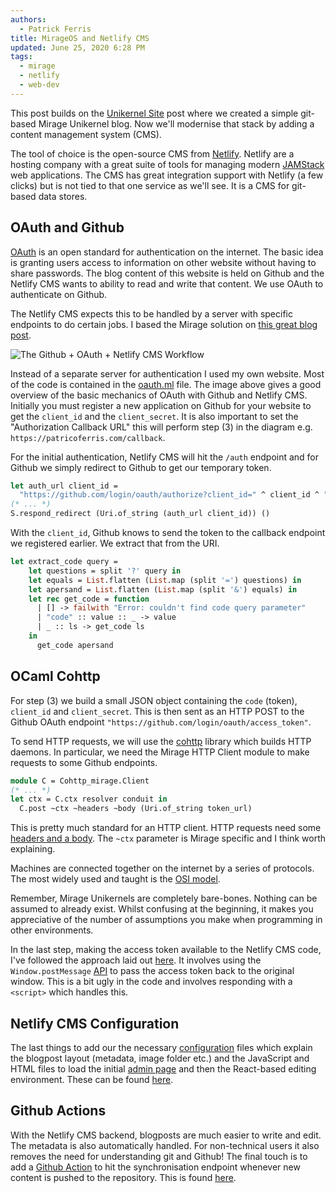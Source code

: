 ```yaml
---
authors:
  - Patrick Ferris
title: MirageOS and Netlify CMS
updated: June 25, 2020 6:28 PM
tags:
  - mirage
  - netlify
  - web-dev
---
```

This post builds on the [Unikernel Site](/blogs/unikernel-site) post where we created a simple git-based Mirage Unikernel blog. Now we'll modernise that stack by adding a content management system (CMS). 

The tool of choice is the open-source CMS from [Netlify](https://www.netlifycms.org/). Netlify are a hosting company with a great suite of tools for managing modern [JAMStack](https://www.netlify.com/jamstack/) web applications. The CMS has great integration support with Netlify (a few clicks) but is not tied to that one service as we'll see. It is a CMS for git-based data stores.

## OAuth and Github 
[OAuth](https://tools.ietf.org/html/rfc6749) is an open standard for authentication on the internet. The basic idea is granting users access to information on other website without having to share passwords. The blog content of this website is held on Github and the Netlify CMS wants to ability to read and write that content. We use OAuth to authenticate on Github. 

The Netlify CMS expects this to be handled by a server with specific endpoints to do certain jobs. I based the Mirage solution on [this great blog post](https://tylergaw.com/articles/netlify-cms-custom-oath-provider/).

![The Github + OAuth + Netlify CMS Workflow](images/oauth.png)

Instead of a separate server for authentication I used my own website. Most of the code is contained in the [oauth.ml](https://github.com/patricoferris/mirage-site/blob/master/src/oauth.ml) file. The image above gives a good overview of the basic mechanics of OAuth with Github and Netlify CMS. Initially you must register a new application on Github for your website to get the `client_id` and the `client_secret`. It is also important to set the "Authorization Callback URL" this will perform step (3) in the diagram e.g. `https://patricoferris.com/callback`.

For the initial authentication, Netlify CMS will hit the `/auth` endpoint and for Github we simply redirect to Github to get our temporary token. 

```ocaml
let auth_url client_id = 
  "https://github.com/login/oauth/authorize?client_id=" ^ client_id ^ "&scope=repo,user"
(* ... *)
S.respond_redirect (Uri.of_string (auth_url client_id)) ()
```

With the `client_id`, Github knows to send the token to the callback endpoint we registered earlier. We extract that from the URI. 

```ocaml
let extract_code query = 
    let questions = split '?' query in 
    let equals = List.flatten (List.map (split '=') questions) in 
    let apersand = List.flatten (List.map (split '&') equals) in 
    let rec get_code = function 
      | [] -> failwith "Error: couldn't find code query parameter"
      | "code" :: value :: _ -> value 
      | _ :: ls -> get_code ls 
    in 
      get_code apersand
```

## OCaml Cohttp

For step (3) we build a small JSON object containing the `code` (token), `client_id` and `client_secret`. This is then sent as an HTTP POST to the Github OAuth endpoint `"https://github.com/login/oauth/access_token"`. 

To send HTTP requests, we will use the [cohttp](https://github.com/mirage/ocaml-cohttp) library which builds HTTP daemons. In particular, we need the Mirage HTTP Client module to make requests to some Github endpoints. 

```ocaml
module C = Cohttp_mirage.Client
(* ... *)
let ctx = C.ctx resolver conduit in 
  C.post ~ctx ~headers ~body (Uri.of_string token_url) 
```

This is pretty much standard for an HTTP client. HTTP requests need some [headers and a body](https://tools.ietf.org/html/rfc2616#section-4.2). The `~ctx` parameter is Mirage specific and I think worth explaining. 

Machines are connected together on the internet by a series of protocols. The most widely used and taught is the [OSI model](https://en.wikipedia.org/wiki/OSI_model). 

Remember, Mirage Unikernels are completely bare-bones. Nothing can be assumed to already exist. Whilst confusing at the beginning, it makes you appreciative of the number of assumptions you make when programming in other environments. 

In the last step, making the access token available to the Netlify CMS code, I've followed the approach laid out [here](https://github.com/vencax/netlify-cms-github-oauth-provider/blob/master/index.js#L74). It involves using the `Window.postMessage` [API](https://developer.mozilla.org/en-US/docs/Web/API/Window/postMessage) to pass the access token back to the original window. This is a bit ugly in the code and involves responding with a `<script>` which handles this. 

## Netlify CMS Configuration

The last things to add our the necessary [configuration](https://www.netlifycms.org/docs/add-to-your-site/) files which explain the blogpost layout (metadata, image folder etc.) and the JavaScript and HTML files to load the initial [admin page](https://patricoferris.com/admin/) and then the React-based editing environment. These can be found [here](https://github.com/patricoferris/mirage-site/tree/master/static/admin).

## Github Actions 

With the Netlify CMS backend, blogposts are much easier to write and edit. The metadata is also automatically handled. For non-technical users it also removes the need for understanding git and Github! The final touch is to add a [Github Action](https://github.com/features/actions) to hit the synchronisation endpoint whenever new content is pushed to the repository. This is found [here](https://github.com/patricoferris/mirage-site/tree/master/.github/workflows).

